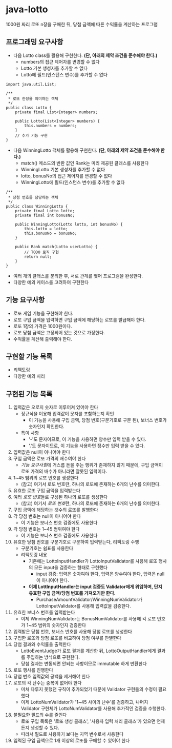 # java-lotto
1000원 짜리 로또 n장을 구매한 뒤, 당첨 금액에 따른 수익률을 계산하는 프로그램

## 프로그래밍 요구사항
* 다음 Lotto class를 활용해 구현한다. **(단, 아래의 제약 조건을 준수해야 한다.)**
    * numbers의 접근 제어자를 변경할 수 없다
    * Lotto 기본 생성자를 추가할 수 없다
    * Lotto에 필드(인스턴스 변수)를 추가할 수 없다

```$java 
import java.util.List;

/**
 * 로또 한장을 의미하는 객체
 */
public class Lotto {
    private final List<Integer> numbers;
   
    public Lotto(List<Integer> numbers) {
        this.numbers = numbers;
    }
    // 추가 기능 구현
}
```
* 다음 WinningLotto 객체를 활용해 구현한다. **(단, 아래의 제약 조건을 준수해야 한다.)**
    * match() 메소드의 반환 값인 Rank는 미리 제공된 클래스를 사용한다
    * WinningLotto 기본 생성자를 추가할 수 없다
    * lotto, bonusNo의 접근 제어자를 변경할 수 없다
    * WinningLotto에 필드(인스턴스 변수)를 추가할 수 없다
    
```$java
/**
 * 당첨 번호를 담당하는 객체
 */
public class WinningLotto {
    private final Lotto lotto;
    private final int bonusNo;
    
    public WinningLotto(Lotto lotto, int bonusNo) {
        this.lotto = lotto;
        this.bonusNo = bonusNo;
    }

    public Rank match(Lotto userLotto) {
        // TODO 로직 구현
        return null;
    }
}
```
* 여러 개의 클래스를 분리한 후, 서로 관계를 맺어 프로그램을 완성한다.
* 다양한 예외 케이스를 고려하여 구현한다

## 기능 요구사항
* 로또 게임 기능을 구현해야 한다.
* 로또 구입 금액을 입력하면 구입 금액에 해당하는 로또를 발급해야 한다.
* 로또 1장의 가격은 1000원이다.
* 로또 당첨 금액은 고정되어 있는 것으로 가정한다.
* 수익률을 계산해 출력해야 한다.

## 구현할 기능 목록
* 리팩토링
* 다양한 예외 처리

## 구현된 기능 목록
1. 입력값은 오로지 숫자로 이루어져 있어야 한다
    * 정규식을 이용해 입력값이 문자를 포함하는지 확인
        * 이 기능을 사용해 구입 금액, 당첨 번호(구분기호로 구분 된), 보너스 번호가 숫자인지 확인한다.
    * 특이 사항
        * '-'도 문자이므로, 이 기능을 사용하면 양수만 입력 받을 수 있다.
        * '.'도 문자이므로, 이 기능을 사용하면 정수만 입력 받을 수 있다.
2. 입력값은 null이 아니어야 한다
3. 구입 금액은 로또 가격의 배수여야 한다
    * *기능 요구사항*에 거스름 돈을 주는 행위가 존재하지 않기 때문에, 구입 금액이 로또 가격의 배수가 아니라면 잘못된 입력이다.
4. 1~45 범위의 로또 번호를 생성한다
    * (참고) 여기서 로또 번호란, 하나의 로또에 존재하는 6개의 난수를 의미한다. 
5. 유효한 로또 구입 금액을 입력받는다
6. 여러 *로또 번호*들로 구성된 하나의 로또를 생성한다
    * (참고) 여기서 *로또 번호*란, 하나의 로또에 존재하는 6개의 난수를 의미한다.
7. 구입 금액에 해당하는 갯수의 로또를 발행한다
8. 각 당첨 번호는 null이 아니어야 한다
    * 이 기능은 보너스 번호 검증에도 사용한다
9. 각 당첨 번호는 1~45 범위여야 한다
    * 이 기능은 보너스 번호 검증에도 사용한다
10. 유효한 당첨 번호를 구분기호로 구분하여 입력받는다, 리팩토링 수행
    * 구분기호는 쉼표를 사용한다
    * 리팩토링 내용
        * 기존에는 LottoInputHandler가 LottoInputValidator를 사용해 로또 행사의 모든 input을 검증하는 형태로 구현했다
            * input 검증: 입력은 숫자여야 한다, 입력은 양수여야 한다, 입력은 null이 아니여야 한다.
        * **이제 LottInputHandler는 input 검증도 Validator에게 위임하며, 단지 유효한 구입 금액/당첨 번호를 가져오기만 한다.**
            * PurchaseAmountValidator/WinningNumValidator가 LottoInputValidator를 사용해 입력값을 검증한다.
11. 유효한 보너스 번호를 입력받는다
    * 이제 WinningNumValidator는 BonusNumValidator를 사용해 각 로또 번호가 1~45 범위의 숫자인지 검증한다
12. 입력받은 당첨 번호, 보너스 번호를 사용해 당첨 로또를 생성한다
13. 구입한 로또와 당첨 로또를 비교하여 당첨 여부를 판별한다
14. 당첨 결과와 수익률을 출력한다
    * LottoEventJudge가 로또 결과를 계산한 뒤, LottoOutputHandler에게 결과를 주입하는 방식으로 구현한다.
    * 당첨 결과는 변동되면 안되는 사항이므로 immutable 하게 반환한다
15. 로또 행사를 진행한다
16. 당첨 번호 입력값의 공백을 제거해야 한다
17. 로또의 각 난수는 중복이 없어야 한다
    * 미처 다루지 못했던 규칙이 추가되었기 때문에 Validator 구현들의 수정이 필요했다
    * 이제 LottoNumValidator가 '1~45 사이의 난수'를 검증하고, 나머지 Validator 구현체가 LottoNumValidator를 사용해 추가적인 검증을 수행한다.
18. 불필요한 필드의 수를 줄인다
    * 로또 구입 목록은 '로또 생성 클래스', '사용자 입력 처리 클래스'가 있으면 언제든지 생성할 수 있다.
    * 따라서 필드로 사용하기 보다는 지역 변수로서 사용한다
19. 입력된 구입 금액으로 1개 이상의 로또를 구매할 수 있어야 한다 



